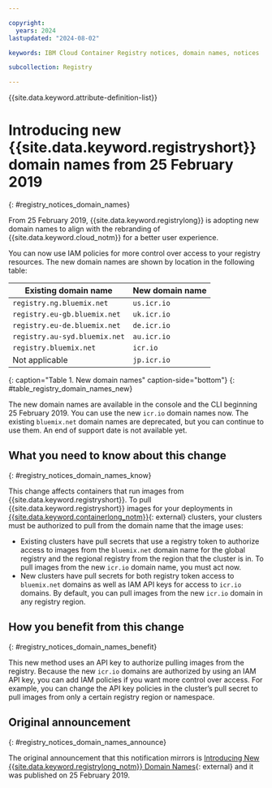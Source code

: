 ```yaml
---

copyright:
  years: 2024
lastupdated: "2024-08-02"

keywords: IBM Cloud Container Registry notices, domain names, notices

subcollection: Registry

---
```


{{site.data.keyword.attribute-definition-list}}

# Introducing new {{site.data.keyword.registryshort}} domain names from 25 February 2019
{: #registry_notices_domain_names}

From 25 February 2019, {{site.data.keyword.registrylong}} is adopting new domain names to align with the rebranding of {{site.data.keyword.cloud_notm}} for a better user experience.

You can now use IAM policies for more control over access to your registry resources. The new domain names are shown by location in the following table:

| Existing domain name | New domain name |
|----------------------|-----------------|
| `registry.ng.bluemix.net` | `us.icr.io` |
| `registry.eu-gb.bluemix.net` | `uk.icr.io` |
| `registry.eu-de.bluemix.net` | `de.icr.io` |
| `registry.au-syd.bluemix.net` | `au.icr.io` |
| `registry.bluemix.net` | `icr.io` |
| Not applicable | `jp.icr.io` |
{: caption="Table 1. New domain names" caption-side="bottom"}
{: #table_registry_domain_names_new}

The new domain names are available in the console and the CLI beginning 25 February 2019. You can use the new `icr.io` domain names now. The existing `bluemix.net` domain names are deprecated, but you can continue to use them. An end of support date is not available yet.

## What you need to know about this change
{: #registry_notices_domain_names_know}

This change affects containers that run images from {{site.data.keyword.registryshort}}. To pull {{site.data.keyword.registryshort}} images for your deployments in [{{site.data.keyword.containerlong_notm}}](https://www.ibm.com/products/kubernetes-service){: external} clusters, your clusters must be authorized to pull from the domain name that the image uses:

- Existing clusters have pull secrets that use a registry token to authorize access to images from the `bluemix.net` domain name for the global registry and the regional registry from the region that the cluster is in. To pull images from the new `icr.io` domain name, you must act now.
- New clusters have pull secrets for both registry token access to `bluemix.net` domains as well as IAM API keys for access to `icr.io` domains. By default, you can pull images from the new `icr.io` domain in any registry region.

## How you benefit from this change
{: #registry_notices_domain_names_benefit}

This new method uses an API key to authorize pulling images from the registry. Because the new `icr.io` domains are authorized by using an IAM API key, you can add IAM policies if you want more control over access. For example, you can change the API key policies in the cluster’s pull secret to pull images from only a certain registry region or namespace.

## Original announcement
{: #registry_notices_domain_names_announce}

The original announcement that this notification mirrors is [Introducing New {{site.data.keyword.registrylong_notm}} Domain Names](https://www.ibm.com/blog/announcement/introducing-new-ibm-cloud-container-registry-domain-names/){: external} and it was published on 25 February 2019.
